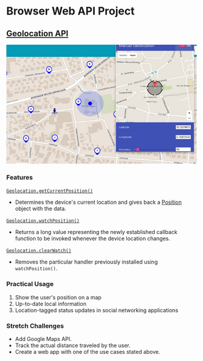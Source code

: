 # Browser Web API Project
</hr>

## [Geolocation API](https://developer.mozilla.org/en-US/docs/Web/API/Geolocation)


<img src="https://github.com/jayceazua/browser-web-api/blob/master/geolocation.jpg"/>

### Features
[`Geolocation.getCurrentPosition()`](https://developer.mozilla.org/en-US/docs/Web/API/Geolocation/getCurrentPosition)
- Determines the device's current location and gives back a [Position](https://developer.mozilla.org/en-US/docs/Web/API/Position) object with the data.

[`Geolocation.watchPosition()`](https://developer.mozilla.org/en-US/docs/Web/API/Geolocation/watchPosition)
- Returns a long value representing the newly established callback function to be invoked whenever the device location changes.

[`Geolocation.clearWatch()`](https://developer.mozilla.org/en-US/docs/Web/API/Geolocation/clearWatch)
- Removes the particular handler previously installed using `watchPosition()`.

### Practical Usage
1. Show the user's position on a map
2. Up-to-date local information
3. Location-tagged status updates in social networking applications

### Stretch Challenges
- Add Google Maps API.
- Track the actual distance traveled by the user.
- Create a web app with one of the use cases stated above.
